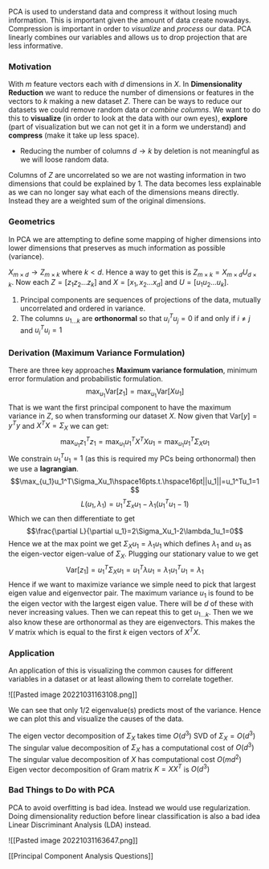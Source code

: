 PCA is used to understand data and compress it without losing much information. This is important given the amount of data create nowadays. Compression is important in order to *visualize* and *process* our data. PCA linearly combines our variables and allows us to drop projection that are less informative.

### Motivation
With $m$ feature vectors each with $d$ dimensions in $X$. In **Dimensionality Reduction** we want to reduce the number of dimensions or features in the vectors to $k$ making a new dataset $Z$. There can be ways to reduce our datasets we could remove random data or *combine columns*. We want to do this to **visualize** (in order to look at the data with our own eyes), **explore** (part of visualization but we can not get it in a form we understand) and **compress** (make it take up less space).

- Reducing the number of columns $d\to k$ by deletion is not meaningful as we will loose random data.

Columns of $Z$ are uncorrelated so we are not wasting information in two dimensions that could be explained by 1. The data becomes less explainable as we can no longer say what each of the dimensions means directly. Instead they are a weighted sum of the original dimensions.

### Geometrics
In PCA we are attempting to define some mapping of higher dimensions into lower dimensions that preserves as much information as possible (variance).

$X_{m\times d}\to Z_{m\times k}$ where $k<d$. Hence a way to get this is $Z_{m\times k}=X_{m\times d}U_{d\times k}$. Now each $Z=[z_1 z_2\dots z_k]$ and $X=[x_1,x_2\dots x_d]$ and $U=[u_1 u_2\dots u_k]$. 

1. Principal components are sequences of projections of the data, mutually uncorrelated and ordered in variance. 
2. The columns $u_{1\dots k}$ are **orthonormal** so that $u_i^Tu_j=0$ if and only if $i\neq j$ and $u_i^Tu_i=1$

### Derivation (Maximum Variance Formulation)
There are three key approaches **Maximum variance formulation**, minimum error formulation and probabilistic formulation. $$\max_{u_1}\text{Var}[z_1]=\max_{u_1}\text{Var}[Xu_1]$$That is we want the first principal component to have the maximum variance in $Z$, so when transforming our dataset $X$.  Now given that $\text{Var}[y]=y^Ty$ and $X^TX=\Sigma_X$ we can get: $$\max_{u_1}z_1^Tz_1=\max_{u_1}u_1^TX^TXu_1=\max_{u_1}u_1^T\Sigma_{X}u_1$$ We constrain $u_1^Tu_1=1$ (as this is required my PCs being orthonormal) then we use a **lagrangian**.  $$\max_{u_1}u_1^T\Sigma_Xu_1\hspace16pts.t.\hspace16pt||u_1||=u_1^Tu_1=1$$ $$L(u_1,\lambda_1)=u_1^T\Sigma_xu_1-\lambda_1(u_1^Tu_1-1)$$ Which we can then differentiate to get $$\frac{\partial L}{\partial u_1}=2\Sigma_Xu_1-2\lambda_1u_1=0$$Hence we at the max point we get $\Sigma_Xu_1=\lambda_1u_1$ which defines $\lambda_1$ and $u_1$ as the eigen-vector eigen-value of $\Sigma_X$. Plugging our stationary value to we get $$\text{Var}[z_1]=u_1^T\Sigma_Xu_1=u_1^T\lambda u_1=\lambda_1u_1^Tu_1=\lambda_1$$Hence if we want to maximize variance we simple need to pick that largest eigen value and eigenvector pair. The maximum variance $u_1$ is found to be the eigen vector with the largest eigen value. There will be $d$ of these with never increasing values. Then we can repeat this to get $u_{1\dots k}$. Then we we also know these are orthonormal as they are eigenvectors. This makes the $V$ matrix which is equal to the first $k$ eigen vectors of $X^TX$.

### Application
An application of this is visualizing the common causes for different variables in a dataset or at least allowing them to correlate together.

![[Pasted image 20221031163108.png]]

We can see that only 1/2 eigenvalue(s) predicts most of the variance. Hence we can plot this and visualize the causes of the data.

The eigen vector decomposition of $\Sigma_X$ takes time $O(d^3)$ SVD of $\Sigma_X=O(d^3)$
The singular value decomposition of $\Sigma_X$ has a computational cost of $O(d^3)$
The singular value decomposition of $X$ has computational cost $O(md^2)$
Eigen vector decomposition of Gram matrix $K=XX^T$ is $O(d^3)$

### Bad Things to Do with PCA
PCA to avoid overfitting is bad idea. Instead we would use regularization. Doing dimensionality reduction before linear classification is also a bad idea Linear Discriminant Analysis (LDA) instead.

![[Pasted image 20221031163647.png]]

[[Principal Component Analysis Questions]]


